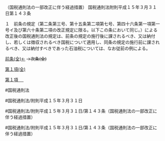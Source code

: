 （国税通則法の一部改正に伴う経過措置）
国税通則法附則平成１５年３月３１日第１４３条

１　前条の規定（第二条第三号、第十五条第二項第七号、第四十六条第一項第一号イ及び第六十条第二項の改正規定に限る。以下この条において同じ。）による改正後の国税通則法の規定は、前条の規定の施行後に課されるべき、又は納付し、若しくは徴収されるべき国税について適用し、同条の規定の施行前に課されるべき、又は納付すべきであった石油税については、なお従前の例による。

[前条(全)←](国税通則法＿＿＿＿附則平成１５年３月３１日第１条_.md)  ~~→次条(全)~~

[第１項(全)](国税通則法＿＿＿＿附則平成１５年３月３１日第１４３条第１項_.md)  

[第１項 　 ](国税通則法＿＿＿＿附則平成１５年３月３１日第１４３条第１項.md)  

#国税通則法

#国税通則法/附則平成１５年３月３１日

#国税通則法/附則平成１５年３月３１日/第１４３条（国税通則法の一部改正に伴う経過措置）

#国税通則法/附則平成１５年３月３１日/第１４３条（国税通則法の一部改正に伴う経過措置）

